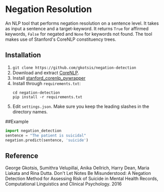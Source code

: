 # Negation Resolution

An NLP tool that performs negation resolution on a sentence level. It takes as input a sentence and a target-keyword. It returns `True` for affirmed keywords, `False` for negated and `None` for keywords not found. The tool makes use of Stanford's CoreNLP constituency trees.

## Installation

1. ```git clone https://github.com/gkotsis/negation-detection```
2. Download and extract [CoreNLP](http://stanfordnlp.github.io/CoreNLP/#download). 
3. Install [stanford_corenlp_pywrapper](https://github.com/brendano/stanford_corenlp_pywrapper)
4. Install through ```requirements.txt```:
	```
	cd negation-detection
	pip install -r requirements.txt
	```
5. Edit ```settings.json```. Make sure you keep the leading slashes in the directory names.

##Example

```python
import negation_detection
sentence = "The patient is suicidal"
negation.predict(sentence, 'suicide')
```

## Reference
George Gkotsis, Sumithra Velupillai, Anika Oellrich, Harry Dean, Maria Liakata and Rina Dutta. Don't Let Notes Be Misunderstood: A Negation Detection Method for Assessing Risk of Suicide in Mental Health Records, Computational Linguistics and Clinical Psychology. 2016